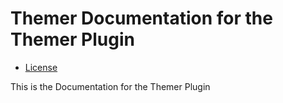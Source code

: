 # Themer Documentation for the Themer Plugin
* [License](https://github.com/GangsterFox/AliuFox-themes/blob/main/LICENSE)

This is the Documentation for the Themer Plugin
